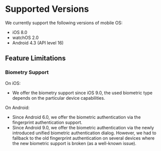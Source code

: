 # Supported Versions

We currently support the following versions of mobile OS:

- iOS 8.0
- watchOS 2.0
- Android 4.3 (API level 16)

## Feature Limitations

### Biometry Support

On iOS:

- We offer the biometry support since iOS 9.0, the used biometric type depends on the particular device capabilities.

On Android:

- Since Android 6.0, we offer the biometric authentication via the fingerprint authentication support.
- Since Android 9.0, we offer the biometric authentication via the newly introduced unified biometric authentication dialog. However, we had to fallback to the old fingerprint authentication on several devices where the new biometric support is broken (as a well-known issue).
